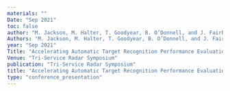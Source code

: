 ```yaml
---
materials: ""
Date: "Sep 2021"
toc: false
author: "M. Jackson, M. Halter, T. Goodyear, B. O’Donnell, and J. Fairbanks"
Authors: "M. Jackson, M. Halter, T. Goodyear, B. O’Donnell, and J. Fairbanks"
year: "Sep 2021"
Title: "Accelerating Automatic Target Recognition Performance Evaluation with a Relational Database"
Venue: "Tri-Service Radar Symposium"
publication: "Tri-Service Radar Symposium"
title: "Accelerating Automatic Target Recognition Performance Evaluation with a Relational Database"
type: "conference_presentation"
---
```


